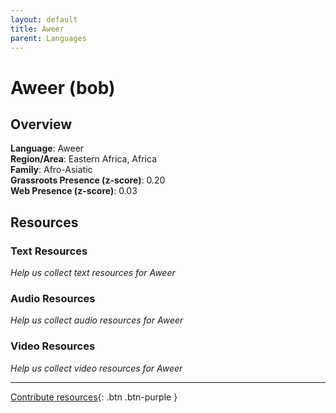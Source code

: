 ```yaml
---
layout: default
title: Aweer
parent: Languages
---
```


# Aweer (bob)

## Overview

**Language**: Aweer  
**Region/Area**: Eastern Africa, Africa  
**Family**: Afro-Asiatic  
**Grassroots Presence (z-score)**: 0.20  
**Web Presence (z-score)**: 0.03  

## Resources

### Text Resources
*Help us collect text resources for Aweer*

### Audio Resources
*Help us collect audio resources for Aweer*

### Video Resources
*Help us collect video resources for Aweer*

---

[Contribute resources](https://forms.office.com/e/1SfLJx3u1r){: .btn .btn-purple }
